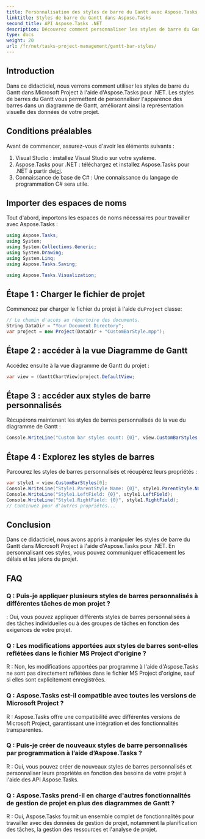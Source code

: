 ```yaml
---
title: Personnalisation des styles de barre du Gantt avec Aspose.Tasks
linktitle: Styles de barre du Gantt dans Aspose.Tasks
second_title: API Aspose.Tasks .NET
description: Découvrez comment personnaliser les styles de barre du Gantt dans MS Project à l'aide d'Aspose.Tasks pour .NET. Améliorez la visualisation du projet sans effort.
type: docs
weight: 20
url: /fr/net/tasks-project-management/gantt-bar-styles/
---
```

## Introduction
Dans ce didacticiel, nous verrons comment utiliser les styles de barre du Gantt dans Microsoft Project à l'aide d'Aspose.Tasks pour .NET. Les styles de barres du Gantt vous permettent de personnaliser l'apparence des barres dans un diagramme de Gantt, améliorant ainsi la représentation visuelle des données de votre projet.
## Conditions préalables
Avant de commencer, assurez-vous d'avoir les éléments suivants :
1. Visual Studio : installez Visual Studio sur votre système.
2.  Aspose.Tasks pour .NET : téléchargez et installez Aspose.Tasks pour .NET à partir de[ici](https://releases.aspose.com/tasks/net/).
3. Connaissance de base de C# : Une connaissance du langage de programmation C# sera utile.

## Importer des espaces de noms
Tout d'abord, importons les espaces de noms nécessaires pour travailler avec Aspose.Tasks :
```csharp
using Aspose.Tasks;
using System;
using System.Collections.Generic;
using System.Drawing;
using System.Linq;
using Aspose.Tasks.Saving;

using Aspose.Tasks.Visualization;
```
## Étape 1 : Charger le fichier de projet
 Commencez par charger le fichier du projet à l'aide du`Project` classe:
```csharp
// Le chemin d'accès au répertoire des documents.
String DataDir = "Your Document Directory";
var project = new Project(DataDir + "CustomBarStyle.mpp");
```
## Étape 2 : accéder à la vue Diagramme de Gantt
Accédez ensuite à la vue diagramme de Gantt du projet :
```csharp
var view = (GanttChartView)project.DefaultView;
```
## Étape 3 : accéder aux styles de barre personnalisés
Récupérons maintenant les styles de barres personnalisés de la vue du diagramme de Gantt :
```csharp
Console.WriteLine("Custom bar styles count: {0}", view.CustomBarStyles.Count);
```
## Étape 4 : Explorez les styles de barres
Parcourez les styles de barres personnalisés et récupérez leurs propriétés :
```csharp
var style1 = view.CustomBarStyles[0];
Console.WriteLine("Style1.ParentStyle Name: {0}", style1.ParentStyle.Name);
Console.WriteLine("Style1.LeftField: {0}", style1.LeftField);
Console.WriteLine("Style1.RightField: {0}", style1.RightField);
// Continuez pour d'autres propriétés...
```

## Conclusion
Dans ce didacticiel, nous avons appris à manipuler les styles de barre du Gantt dans Microsoft Project à l'aide d'Aspose.Tasks pour .NET. En personnalisant ces styles, vous pouvez communiquer efficacement les délais et les jalons du projet.

## FAQ
### Q : Puis-je appliquer plusieurs styles de barres personnalisés à différentes tâches de mon projet ?
: Oui, vous pouvez appliquer différents styles de barres personnalisées à des tâches individuelles ou à des groupes de tâches en fonction des exigences de votre projet.
### Q : Les modifications apportées aux styles de barres sont-elles reflétées dans le fichier MS Project d'origine ?
R : Non, les modifications apportées par programme à l'aide d'Aspose.Tasks ne sont pas directement reflétées dans le fichier MS Project d'origine, sauf si elles sont explicitement enregistrées.
### Q : Aspose.Tasks est-il compatible avec toutes les versions de Microsoft Project ?
R : Aspose.Tasks offre une compatibilité avec différentes versions de Microsoft Project, garantissant une intégration et des fonctionnalités transparentes.
### Q : Puis-je créer de nouveaux styles de barre personnalisés par programmation à l’aide d’Aspose.Tasks ?
R : Oui, vous pouvez créer de nouveaux styles de barres personnalisés et personnaliser leurs propriétés en fonction des besoins de votre projet à l'aide des API Aspose.Tasks.
### Q : Aspose.Tasks prend-il en charge d'autres fonctionnalités de gestion de projet en plus des diagrammes de Gantt ?
R : Oui, Aspose.Tasks fournit un ensemble complet de fonctionnalités pour travailler avec des données de gestion de projet, notamment la planification des tâches, la gestion des ressources et l'analyse de projet.